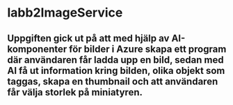 # labb2ImageService
## Uppgiften gick ut på att med hjälp av AI-komponenter för bilder i Azure skapa ett program där användaren får ladda upp en bild, sedan med AI få ut information kring bilden, olika objekt som taggas, skapa en thumbnail och att användaren får välja storlek på miniatyren.
